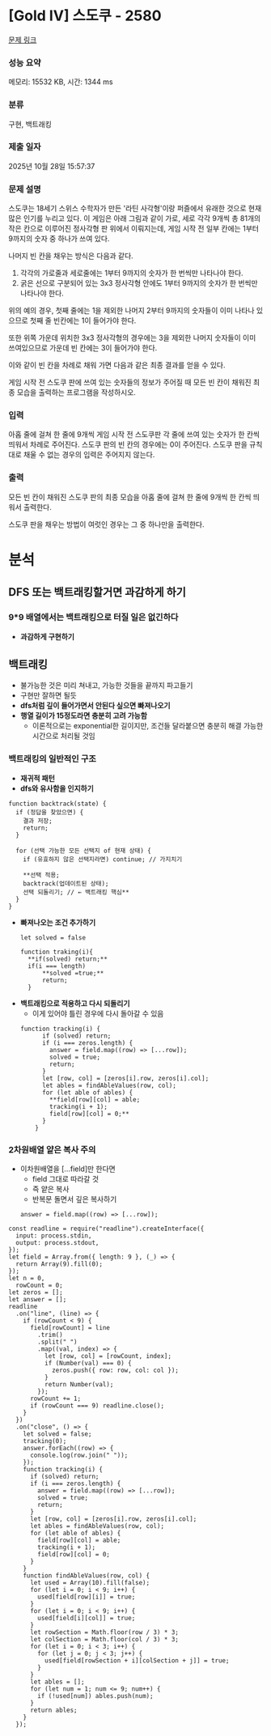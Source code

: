 # **[Gold IV] 스도쿠 - 2580**

[문제 링크](https://www.acmicpc.net/problem/2580)

### **성능 요약**

메모리: 15532 KB, 시간: 1344 ms

### **분류**

구현, 백트래킹

### **제출 일자**

2025년 10월 28일 15:57:37

### **문제 설명**

스도쿠는 18세기 스위스 수학자가 만든 '라틴 사각형'이랑 퍼즐에서 유래한 것으로 현재 많은 인기를 누리고 있다. 이 게임은 아래 그림과 같이 가로, 세로 각각 9개씩 총 81개의 작은 칸으로 이루어진 정사각형 판 위에서 이뤄지는데, 게임 시작 전 일부 칸에는 1부터 9까지의 숫자 중 하나가 쓰여 있다.

[](https://upload.acmicpc.net/508363ac-0289-4a92-a639-427b10d66633/-/preview/)

나머지 빈 칸을 채우는 방식은 다음과 같다.

1. 각각의 가로줄과 세로줄에는 1부터 9까지의 숫자가 한 번씩만 나타나야 한다.
2. 굵은 선으로 구분되어 있는 3x3 정사각형 안에도 1부터 9까지의 숫자가 한 번씩만 나타나야 한다.

위의 예의 경우, 첫째 줄에는 1을 제외한 나머지 2부터 9까지의 숫자들이 이미 나타나 있으므로 첫째 줄 빈칸에는 1이 들어가야 한다.

[](https://upload.acmicpc.net/38e505c6-0452-4a56-b01c-760c85c6909b/-/preview/)

또한 위쪽 가운데 위치한 3x3 정사각형의 경우에는 3을 제외한 나머지 숫자들이 이미 쓰여있으므로 가운데 빈 칸에는 3이 들어가야 한다.

[](https://upload.acmicpc.net/89873d9d-56ae-44f7-adb2-bd5d7e243016/-/preview/)

이와 같이 빈 칸을 차례로 채워 가면 다음과 같은 최종 결과를 얻을 수 있다.

[](https://upload.acmicpc.net/fe68d938-770d-46ea-af71-a81076bc3963/-/preview/)

게임 시작 전 스도쿠 판에 쓰여 있는 숫자들의 정보가 주어질 때 모든 빈 칸이 채워진 최종 모습을 출력하는 프로그램을 작성하시오.

### **입력**

아홉 줄에 걸쳐 한 줄에 9개씩 게임 시작 전 스도쿠판 각 줄에 쓰여 있는 숫자가 한 칸씩 띄워서 차례로 주어진다. 스도쿠 판의 빈 칸의 경우에는 0이 주어진다. 스도쿠 판을 규칙대로 채울 수 없는 경우의 입력은 주어지지 않는다.

### **출력**

모든 빈 칸이 채워진 스도쿠 판의 최종 모습을 아홉 줄에 걸쳐 한 줄에 9개씩 한 칸씩 띄워서 출력한다.

스도쿠 판을 채우는 방법이 여럿인 경우는 그 중 하나만을 출력한다.

# 분석

## DFS 또는 백트래킹할거면 과감하게 하기

### 9\*9 배열에서는 백트래킹으로 터질 일은 없긴하다

- **과감하게 구현하기**

## 백트래킹

- 불가능한 것은 미리 쳐내고, 가능한 것들을 끝까지 파고들기
- 구현만 잘하면 될듯
- **dfs처럼 깊이 들어가면서 안된다 싶으면 빠져나오기**
- **행열 길이가 15정도라면 충분히 고려 가능함**
  - 이론적으로는 exponential한 길이지만, 조건들 달라붙으면 충분히 해결 가능한 시간으로 처리될 것임

### 백트래킹의 일반적인 구조

- **재귀적 패턴**
- **dfs와 유사함을 인지하기**

```tsx
function backtrack(state) {
  if (정답을 찾았으면) {
    결과 저장;
    return;
  }

  for (선택 가능한 모든 선택지 of 현재 상태) {
    if (유효하지 않은 선택지라면) continue; // 가지치기

    **선택 적용;
    backtrack(업데이트된 상태);
    선택 되돌리기; // ← 백트래킹 핵심**
  }
}
```

- **빠져나오는 조건 추가하기**
  ```tsx
  let solved = false

  function traking(i){
  	**if(solved) return;**
  	if(i === length)
  		**solved =true;**
  		return;
  	}
  ```
- **백트래킹으로 적용하고 다시 되돌리기**
  - 이게 있어야 틀린 경우에 다시 돌아갈 수 있음
  ```tsx
  function tracking(i) {
        if (solved) return;
        if (i === zeros.length) {
          answer = field.map((row) => [...row]);
          solved = true;
          return;
        }
        let [row, col] = [zeros[i].row, zeros[i].col];
        let ables = findAbleValues(row, col);
        for (let able of ables) {
          **field[row][col] = able;
          tracking(i + 1);
          field[row][col] = 0;**
        }
      }
  ```

### 2차원배열 얕은 복사 주의

- 이차원배열을 […field]만 한다면
  - field 그대로 따라갈 것
  - 즉 얕은 복사
  - 반복문 돌면서 깊은 복사하기
  ```tsx
  answer = field.map((row) => [...row]);
  ```

```tsx
const readline = require("readline").createInterface({
  input: process.stdin,
  output: process.stdout,
});
let field = Array.from({ length: 9 }, (_) => {
  return Array(9).fill(0);
});
let n = 0,
  rowCount = 0;
let zeros = [];
let answer = [];
readline
  .on("line", (line) => {
    if (rowCount < 9) {
      field[rowCount] = line
        .trim()
        .split(" ")
        .map((val, index) => {
          let [row, col] = [rowCount, index];
          if (Number(val) === 0) {
            zeros.push({ row: row, col: col });
          }
          return Number(val);
        });
      rowCount += 1;
      if (rowCount === 9) readline.close();
    }
  })
  .on("close", () => {
    let solved = false;
    tracking(0);
    answer.forEach((row) => {
      console.log(row.join(" "));
    });
    function tracking(i) {
      if (solved) return;
      if (i === zeros.length) {
        answer = field.map((row) => [...row]);
        solved = true;
        return;
      }
      let [row, col] = [zeros[i].row, zeros[i].col];
      let ables = findAbleValues(row, col);
      for (let able of ables) {
        field[row][col] = able;
        tracking(i + 1);
        field[row][col] = 0;
      }
    }
    function findAbleValues(row, col) {
      let used = Array(10).fill(false);
      for (let i = 0; i < 9; i++) {
        used[field[row][i]] = true;
      }
      for (let i = 0; i < 9; i++) {
        used[field[i][col]] = true;
      }
      let rowSection = Math.floor(row / 3) * 3;
      let colSection = Math.floor(col / 3) * 3;
      for (let i = 0; i < 3; i++) {
        for (let j = 0; j < 3; j++) {
          used[field[rowSection + i][colSection + j]] = true;
        }
      }
      let ables = [];
      for (let num = 1; num <= 9; num++) {
        if (!used[num]) ables.push(num);
      }
      return ables;
    }
  });
```
